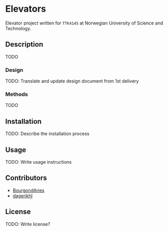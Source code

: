 # Elevators

Elevator project written for `TTK4145` at Norwegian University of Science and Technology.

## Description

TODO

### Design

TODO: Translate and update design document from 1st delivery

### Methods

TODO

## Installation

TODO: Describe the installation process

## Usage

TODO: Write usage instructions

## Contributors

* [BourgondAries](https://github.com/BourgondAries)
* [dagerikhl](https://github.com/dagerikhl)

## License

TODO: Write license?
